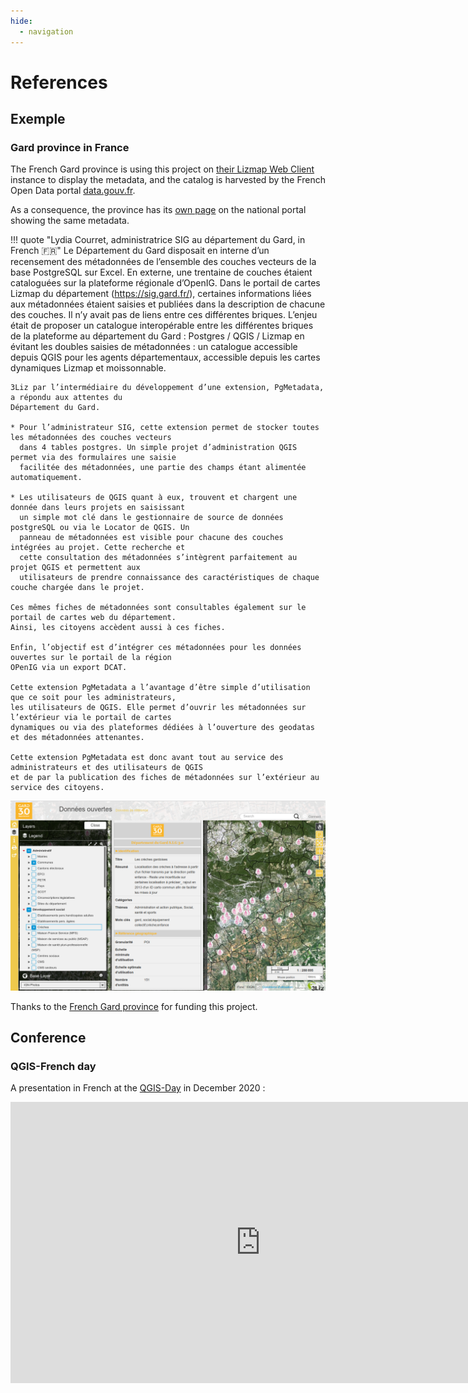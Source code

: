 ```yaml
---
hide:
  - navigation
---
```


# References

## Exemple

### Gard province in France

The French Gard province is using this project on
[their Lizmap Web Client](https://sig.gard.fr/index.php/view/map/?repository=commun&project=A_Dns_ouvertes_2019)
instance to display the metadata, and the catalog is harvested by the French Open Data portal
[data.gouv.fr](https://www.data.gouv.fr).

As a consequence, the province has its
[own page](https://www.data.gouv.fr/fr/organizations/departement-du-gard/) on the national portal showing the
same metadata.

!!! quote "Lydia Courret, administratrice SIG au département du Gard, in French 🇫🇷"
    Le Département du Gard disposait en interne d’un recensement des métadonnées de l’ensemble des couches
    vecteurs de la base PostgreSQL sur Excel. En externe, une trentaine de couches étaient cataloguées sur la
    plateforme régionale d’OpenIG. Dans le portail de cartes Lizmap du département (https://sig.gard.fr/),
    certaines informations liées aux métadonnées étaient saisies et publiées dans la description de chacune
    des couches. Il n’y avait pas de liens entre ces différentes briques. L’enjeu était de proposer un
    catalogue interopérable entre les différentes briques de la plateforme au département du Gard : 
    Postgres / QGIS / Lizmap en évitant les doubles saisies de métadonnées : un catalogue accessible depuis
    QGIS pour les agents départementaux, accessible depuis les cartes dynamiques Lizmap et moissonnable. 

    3Liz par l’intermédiaire du développement d’une extension, PgMetadata, a répondu aux attentes du 
    Département du Gard.

    * Pour l’administrateur SIG, cette extension permet de stocker toutes les métadonnées des couches vecteurs
      dans 4 tables postgres. Un simple projet d’administration QGIS permet via des formulaires une saisie
      facilitée des métadonnées, une partie des champs étant alimentée automatiquement.

    * Les utilisateurs de QGIS quant à eux, trouvent et chargent une donnée dans leurs projets en saisissant
      un simple mot clé dans le gestionnaire de source de données postgreSQL ou via le Locator de QGIS. Un
      panneau de métadonnées est visible pour chacune des couches intégrées au projet. Cette recherche et 
      cette consultation des métadonnées s’intègrent parfaitement au projet QGIS et permettent aux
      utilisateurs de prendre connaissance des caractéristiques de chaque couche chargée dans le projet. 

    Ces mêmes fiches de métadonnées sont consultables également sur le portail de cartes web du département.
    Ainsi, les citoyens accèdent aussi à ces fiches.

    Enfin, l’objectif est d’intégrer ces métadonnées pour les données ouvertes sur le portail de la région
    OPenIG via un export DCAT.

    Cette extension PgMetadata a l’avantage d’être simple d’utilisation que ce soit pour les administrateurs,
    les utilisateurs de QGIS. Elle permet d’ouvrir les métadonnées sur l’extérieur via le portail de cartes
    dynamiques ou via des plateformes dédiées à l’ouverture des geodatas et des métadonnées attenantes. 

    Cette extension PgMetadata est donc avant tout au service des administrateurs et des utilisateurs de QGIS
    et de par la publication des fiches de métadonnées sur l’extérieur au service des citoyens.

![Gard Province in France](media/cd_30.png)

Thanks to the [French Gard province](https://www.gard.fr) for funding this project.

## Conference

### QGIS-French day

A presentation in French at the [QGIS-Day](http://conf.qgis.osgeo.fr/) in December 2020 :

<iframe width="800" height="450" src="https://www.youtube.com/embed/o47w7zf40nw" frameborder="0" allow="accelerometer; autoplay; clipboard-write; encrypted-media; gyroscope; picture-in-picture" allowfullscreen></iframe>
